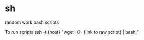 # sh
random work bash scripts


To run scripts
ssh -t {host} "wget -O- {link to raw script} | bash;"
